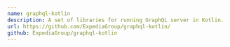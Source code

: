 ```yaml
---
name: graphql-kotlin
description: A set of libraries for running GraphQL server in Kotlin.
url: https://github.com/ExpediaGroup/graphql-kotlin/
github: ExpediaGroup/graphql-kotlin
---
```



